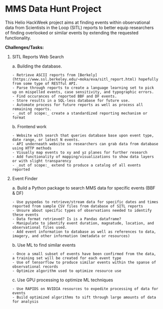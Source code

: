 # MMS Data Hunt Project

This Helio HackWeek project aims at finding events within observational data from Scientists in the Loop (SITL) reports to better equip researchers of finding overlooked or similar events by extending the requested functionality.

__Challenges/Tasks:__

1. SITL Reports Web Search

    a. Building the database.

       - Retrieve ASCII reports from [Berkely](https://www.ssl.berkeley.edu/~moka/eva/sitl_report.html) hopefully from some type of RESTful API.
       - Parse through reports to create a language learning set to pick up on mispelled events, case sensitivity, and typographic errors.
       - Find occurances of reported BBF and DF events.
       - Store results in a SQL-less database for future use.
       - Automate process for future reports as well as process all remaining reports.
       - _out of scope:_ create a standardized reporting mechanism or format
    b. Frontend work

       - Website with search that queries database base upon event type, date range, or latest N events.
       - API underneath website so researchers can grab data from database using HTTP methods
       - Visually map events to xy and yz planes for further research
       - Add functionality of mapping/visualizations to show data layers or with slight transparency
       - _out of scope:_ extend to produce a catalog of all events reported

2. Event Finder

    a. Build a Python package to search MMS data for specific events (BBF & DF)

       - Use pyspedas to retrieve/stream data for specific dates and times reported from sample CSV files from database of SITL reports
       - Unsure about specific types of observations needed to identify these events
       - Data format retrieved? Is is a Pandas dataframe?
       - Manipulate to identify event duration, magnatude, location, and observational files used.
       - Add event information to database as well as references to data, imagery, and other information (metadata or resources)

    b. Use ML to find similar events

       - Once a small subset of events have been confirmed from the data, a training set will be created for each event type
       - Use of tensorflow to produce similar events within the spanse of observational records
       - Optimize algorithm used to optimize resource use

    c. Use GPU processing to optimize ML techniques

       - Use RAPIDS on NVIDIA resources to expedite processing of data for events
       - Build optimized algorithms to sift through large amounts of data for analysis
